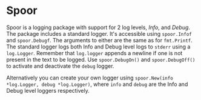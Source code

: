 # Spoor

Spoor is a logging package with support for 2 log levels, _Info_, and _Debug_. The package includes a standard logger. It's accessible using `spoor.Infof` and `spoor.Debugf`. The arguments to either are the same as for `fmt.Printf`. The standard logger logs both Info and Debug level logs to `stderr` using a `log.Logger`. Remember that `log.logger` appends a newline if one is not present in the text to be logged. Use `spoor.DebugOn()` and `spoor.DebugOff()` to activate and deactivate the `debug` logger.

Alternatively you can create your own logger using `spoor.New(info *log.Logger, debug *log.Logger)`, where `info` and `debug` are the Info and Debug level loggers respectively.
